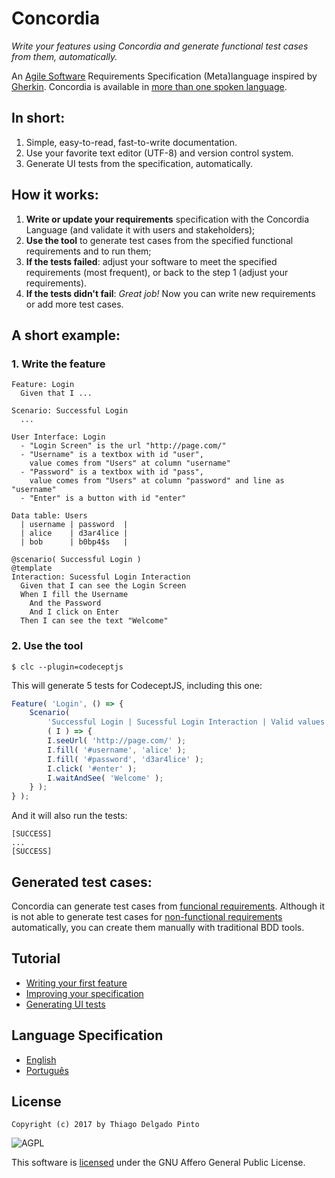 # Concordia

*Write your features using Concordia and generate functional test cases from them, automatically.*

An [Agile Software](https://en.wikipedia.org/wiki/Agile_software_development) Requirements Specification (Meta)language inspired by [Gherkin](https://github.com/cucumber/cucumber/wiki/Gherkin). Concordia is available in [more than one spoken language]().

## In short:

1. Simple, easy-to-read, fast-to-write documentation.
2. Use your favorite text editor (UTF-8) and version control system.
3. Generate UI tests from the specification, automatically.

## How it works:

1. **Write or update your requirements** specification with the Concordia Language (and validate it with users and stakeholders);
2. **Use the tool** to generate test cases from the specified functional requirements and to run them;
3. **If the tests failed**: adjust your software to meet the specified requirements (most frequent), or back to the step 1 (adjust your requirements).
4. **If the tests didn't fail**: *Great job!* Now you can write new requirements or add more test cases.

## A short example:

### 1. Write the feature
```concordia
Feature: Login
  Given that I ...

Scenario: Successful Login
  ...

User Interface: Login
  - "Login Screen" is the url "http://page.com/"
  - "Username" is a textbox with id "user",
    value comes from "Users" at column "username"
  - "Password" is a textbox with id "pass",
    value comes from "Users" at column "password" and line as "username"
  - "Enter" is a button with id "enter"

Data table: Users
  | username | password  |
  | alice    | d3ar4lice |
  | bob      | b0bp4$s   |

@scenario( Successful Login )
@template
Interaction: Sucessful Login Interaction
  Given that I can see the Login Screen
  When I fill the Username
    And the Password
    And I click on Enter
  Then I can see the text "Welcome"
```

### 2. Use the tool

```console
$ clc --plugin=codeceptjs
```

This will generate 5 tests for CodeceptJS, including this one:

```javascript
Feature( 'Login', () => {
    Scenario(
        'Successful Login | Sucessful Login Interaction | Valid values',
        ( I ) => {
        I.seeUrl( 'http://page.com/' );
        I.fill( '#username', 'alice' );
        I.fill( '#password', 'd3ar4lice' );
        I.click( '#enter' );
        I.waitAndSee( 'Welcome' );
    } );
} );
```

And it will also run the tests:

```console
[SUCCESS]
...
[SUCCESS]
```


## Generated test cases:

Concordia can generate test cases from [funcional requirements](https://en.wikipedia.org/wiki/Functional_requirement). Although it is not able to generate test cases for [non-functional requirements](https://en.wikipedia.org/wiki/Non-functional_requirement) automatically, you can create them manually with traditional BDD tools.

## Tutorial

- [Writing your first feature](doc/tutorial/first-feature.md)
- [Improving your specification](doc/tutorial/improving-spec.md)
- [Generating UI tests](doc/tutorial/gen-ui-tests.md)

## Language Specification

- [English](doc/langspec/asl-en.md)
- [Português](doc/langspec/asl-pt.md)

## License

`Copyright (c) 2017 by Thiago Delgado Pinto`

![AGPL](http://www.gnu.org/graphics/agplv3-88x31.png)   

This software is [licensed](LICENSE.txt) under the GNU Affero General Public License.